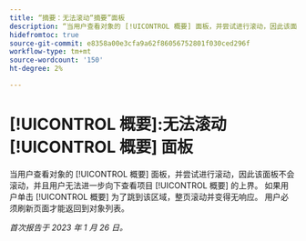 ```yaml
---
title: “摘要：无法滚动“摘要”面板
description: “当用户查看对象的 [!UICONTROL 概要] 面板，并尝试进行滚动，因此该面板不会滚动，并且用户无法进一步向下查看项目 [!UICONTROL 概要] 的上界。 如果用户单击 [!UICONTROL 概要] 为了跳到该区域，整页滚动并变得无响应。 用户必须刷新页面才能返回到列表。”
hidefromtoc: true
source-git-commit: e8358a00e3cfa9a62f86056752801f030ced296f
workflow-type: tm+mt
source-wordcount: '150'
ht-degree: 2%

---
```



# [!UICONTROL 概要]:无法滚动 [!UICONTROL 概要] 面板

当用户查看对象的 [!UICONTROL 概要] 面板，并尝试进行滚动，因此该面板不会滚动，并且用户无法进一步向下查看项目 [!UICONTROL 概要] 的上界。 如果用户单击 [!UICONTROL 概要] 为了跳到该区域，整页滚动并变得无响应。 用户必须刷新页面才能返回到对象列表。

_首次报告于 2023 年 1 月 26 日。_

